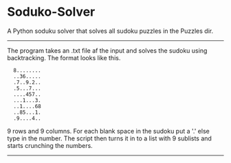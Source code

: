 # Soduko-Solver

A Python soduku solver that solves all sudoku puzzles in the Puzzles dir.

*************************************************************************
The program takes an .txt file af the input and solves the sudoku using 
backtracking. The format looks like this.

      8........
      ..36.....
      .7..9.2..
      .5...7...
      ....457..
      ...1...3.
      ..1....68
      ..85...1.
      .9....4..
                             
9 rows and 9 columns. For each blank space in the sudoku put a '.'
else type in the number. The script then turns it in to a list with 9
sublists and starts crunching the numbers.
*************************************************************************
